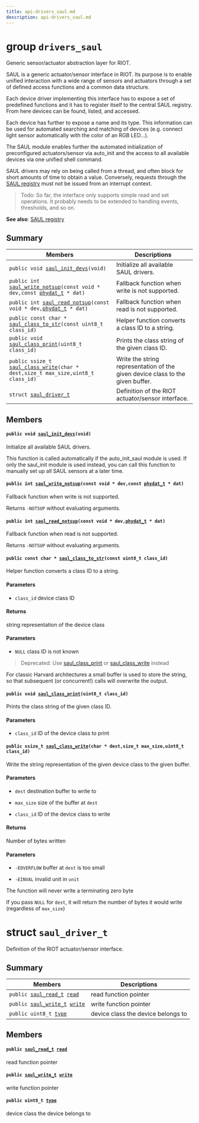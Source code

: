 ```yaml
---
title: api-drivers_saul.md
description: api-drivers_saul.md
---
```

# group `drivers_saul` 

Generic sensor/actuator abstraction layer for RIOT.

SAUL is a generic actuator/sensor interface in RIOT. Its purpose is to enable unified interaction with a wide range of sensors and actuators through a set of defined access functions and a common data structure.

Each device driver implementing this interface has to expose a set of predefined functions and it has to register itself to the central SAUL registry. From here devices can be found, listed, and accessed.

Each device has further to expose a name and its type. This information can be used for automated searching and matching of devices (e.g. connect light sensor automatically with the color of an RGB LED...).

The SAUL module enables further the automated initialization of preconfigured actuators/sensor via auto_init and the access to all available devices via one unified shell command.

SAUL drivers may rely on being called from a thread, and often block for short amounts of time to obtain a value. Conversely, requests through the [SAUL registry](./doc/starlight-docs/src/content/docs/apidoc/api-undefined.md#group__sys__saul__reg) must not be issued from an interrupt context.

> Todo: So far, the interface only supports simple read and set operations. It probably needs to be extended to handling events, thresholds, and so on.

**See also**: [SAUL registry](./doc/starlight-docs/src/content/docs/apidoc/api-undefined.md#group__sys__saul__reg)

## Summary

 Members                        | Descriptions                                
--------------------------------|---------------------------------------------
`public void `[`saul_init_devs`](#group__drivers__saul_1gaa0606d6e3e600d93622eb6774c95e4c5)`(void)`            | Initialize all available SAUL drivers.
`public int `[`saul_write_notsup`](#group__drivers__saul_1ga02a385952a8ef0387b3eb0e3720e7d0b)`(const void * dev,const `[`phydat_t`](./doc/starlight-docs/src/content/docs/apidoc/api-sys_phydat.md#structphydat__t)` * dat)`            | Fallback function when write is not supported.
`public int `[`saul_read_notsup`](#group__drivers__saul_1gaacc09a5d5e089522bd7d1aa95dc6f9be)`(const void * dev,`[`phydat_t`](./doc/starlight-docs/src/content/docs/apidoc/api-sys_phydat.md#structphydat__t)` * dat)`            | Fallback function when read is not supported.
`public const char * `[`saul_class_to_str`](#group__drivers__saul_1gaafcd9f133b7b6fc740d03e035bc48040)`(const uint8_t class_id)`            | Helper function converts a class ID to a string.
`public void `[`saul_class_print`](#group__drivers__saul_1ga31fb10fb068025e9560e19526d839fcd)`(uint8_t class_id)`            | Prints the class string of the given class ID.
`public ssize_t `[`saul_class_write`](#group__drivers__saul_1ga42fad70f99811ac0fb8d7f86b66d93da)`(char * dest,size_t max_size,uint8_t class_id)`            | Write the string representation of the given device class to the given buffer.
`struct `[`saul_driver_t`](#structsaul__driver__t) | Definition of the RIOT actuator/sensor interface.

## Members

#### `public void `[`saul_init_devs`](#group__drivers__saul_1gaa0606d6e3e600d93622eb6774c95e4c5)`(void)` 

Initialize all available SAUL drivers.

This function is called automatically if the auto_init_saul module is used. If only the saul_init module is used instead, you can call this function to manually set up all SAUL sensors at a later time.

#### `public int `[`saul_write_notsup`](#group__drivers__saul_1ga02a385952a8ef0387b3eb0e3720e7d0b)`(const void * dev,const `[`phydat_t`](./doc/starlight-docs/src/content/docs/apidoc/api-sys_phydat.md#structphydat__t)` * dat)` 

Fallback function when write is not supported.

Returns `-NOTSUP` without evaluating arguments.

#### `public int `[`saul_read_notsup`](#group__drivers__saul_1gaacc09a5d5e089522bd7d1aa95dc6f9be)`(const void * dev,`[`phydat_t`](./doc/starlight-docs/src/content/docs/apidoc/api-sys_phydat.md#structphydat__t)` * dat)` 

Fallback function when read is not supported.

Returns `-NOTSUP` without evaluating arguments.

#### `public const char * `[`saul_class_to_str`](#group__drivers__saul_1gaafcd9f133b7b6fc740d03e035bc48040)`(const uint8_t class_id)` 

Helper function converts a class ID to a string.

#### Parameters
* `class_id` device class ID

#### Returns
string representation of the device class 

#### Parameters
* `NULL` class ID is not known

> Deprecated: Use [saul_class_print](./doc/starlight-docs/src/content/docs/apidoc/api-undefined.md#group__drivers__saul_1ga31fb10fb068025e9560e19526d839fcd) or [saul_class_write](./doc/starlight-docs/src/content/docs/apidoc/api-undefined.md#group__drivers__saul_1ga42fad70f99811ac0fb8d7f86b66d93da) instead

For classic Harvard architectures a small buffer is used to store the string, so that subsequent (or concurrent!) calls will overwrite the output.

#### `public void `[`saul_class_print`](#group__drivers__saul_1ga31fb10fb068025e9560e19526d839fcd)`(uint8_t class_id)` 

Prints the class string of the given class ID.

#### Parameters
* `class_id` ID of the device class to print

#### `public ssize_t `[`saul_class_write`](#group__drivers__saul_1ga42fad70f99811ac0fb8d7f86b66d93da)`(char * dest,size_t max_size,uint8_t class_id)` 

Write the string representation of the given device class to the given buffer.

#### Parameters
* `dest` destination buffer to write to 

* `max_size` size of the buffer at `dest`

* `class_id` ID of the device class to write

#### Returns
Number of bytes written 

#### Parameters
* `-EOVERFLOW` buffer at `dest` is too small 

* `-EINVAL` invalid unit in `unit`

The function will never write a terminating zero byte 

If you pass `NULL` for `dest`, it will return the number of bytes it would write (regardless of `max_size`)

# struct `saul_driver_t` 

Definition of the RIOT actuator/sensor interface.

## Summary

 Members                        | Descriptions                                
--------------------------------|---------------------------------------------
`public `[`saul_read_t`](./doc/starlight-docs/src/content/docs/apidoc/api-undefined.md#group__drivers__saul_1gac3882b034e8e751cfb95742a9100ecf2)` `[`read`](#structsaul__driver__t_1a61cc7eac43a095d01db90d23286217ab) | read function pointer
`public `[`saul_write_t`](./doc/starlight-docs/src/content/docs/apidoc/api-undefined.md#group__drivers__saul_1gafa01f256f9382582b9b89f5bdca46407)` `[`write`](#structsaul__driver__t_1a36521b54ed4c2ed7d038928d42f8c28c) | write function pointer
`public uint8_t `[`type`](#structsaul__driver__t_1a4f6809477678998050c2018efe6b5727) | device class the device belongs to

## Members

#### `public `[`saul_read_t`](./doc/starlight-docs/src/content/docs/apidoc/api-undefined.md#group__drivers__saul_1gac3882b034e8e751cfb95742a9100ecf2)` `[`read`](#structsaul__driver__t_1a61cc7eac43a095d01db90d23286217ab) 

read function pointer

#### `public `[`saul_write_t`](./doc/starlight-docs/src/content/docs/apidoc/api-undefined.md#group__drivers__saul_1gafa01f256f9382582b9b89f5bdca46407)` `[`write`](#structsaul__driver__t_1a36521b54ed4c2ed7d038928d42f8c28c) 

write function pointer

#### `public uint8_t `[`type`](#structsaul__driver__t_1a4f6809477678998050c2018efe6b5727) 

device class the device belongs to

